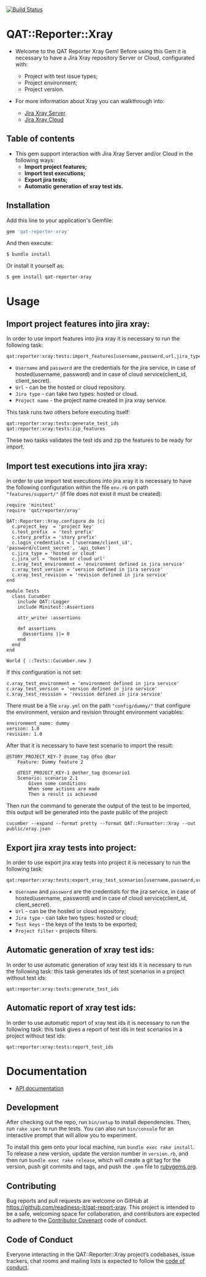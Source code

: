 [![Build Status](https://travis-ci.org/readiness-it/qat-reporter-xray.svg?branch=master)](https://travis-ci.org/readiness-it/qat-reporter-xray)

# QAT::Reporter::Xray

- Welcome to the QAT Reporter Xray Gem!
Before using this Gem it is necessary to have a Jira Xray repository Server or Cloud, configurated with:
    - Project with test issue types;
    - Project environment;
    - Project version. 

- For more information about Xray you can walkthrough into:
     - [Jira Xray Server](https://confluence.xpand-it.com/display/public/XRAY/Xray+Documentation+Home).
     - [Jira Xray Cloud](https://confluence.xpand-it.com/display/XRAYCLOUD/Xray+Cloud+Documentation+Home)
    
## Table of contents 
- This gem support interaction with Jira Xray Server and/or Cloud in the following ways:
  - **Import project features;**
  - **Import test executions;**
  - **Export jira tests;**
  - **Automatic generation of xray test ids.**

## Installation

Add this line to your application's Gemfile:

```ruby
gem 'qat-reporter-xray'
```

And then execute:

    $ bundle install

Or install it yourself as:

    $ gem install qat-reporter-xray
    
# Usage
## Import project features into jira xray:
In order to use import features into jira xray it is necessary to run the following task:

 ```
 qat:reporter:xray:tests:import_features[username,password,url,jira_type,project_name]
 ```
  - ```Username``` and ```password``` are the credentials for the jira service, in case of 
 hosted(username, password) and in case of cloud service(client_id, client_secret).
  - ```Url``` - can be the hosted or cloud repository.
  - ```Jira type``` - can take two types: hosted or cloud. 
  - ```Project name``` - the project name created in jira xray service.
 
 This task runs two others before executing itself:
  ```
  qat:reporter:xray:tests:generate_test_ids
  qat:reporter:xray:tests:zip_features    
  ```
  These two tasks validates the test ids and zip the features to be ready for import. 

## Import test executions into jira xray:
In order to use import test executions into jira xray it is necessary to have the following configuration 
within the file ```env.rb``` on path ```"features/support/"``` (if file does not exist it must be created):

```
require 'minitest'
require 'qat/reporter/xray'

QAT::Reporter::Xray.configure do |c|
  c.project_key  = 'project key'
  c.test_prefix  = 'test prefix'
  c.story_prefix = 'story prefix'
  c.login_credentials = ['username/client_id', 'password/client_secret', 'api_token']
  c.jira_type = 'hosted or cloud' 
  c.jira_url = 'hosted or cloud url'
  c.xray_test_environment = 'environment defined in jira service'
  c.xray_test_version = 'version defined in jira service'
  c.xray_test_revision = 'revision defined in jira service'
end

module Tests
  class Cucumber
    include QAT::Logger
    include Minitest::Assertions

    attr_writer :assertions

    def assertions
      @assertions ||= 0
    end
  end
end

World { ::Tests::Cucumber.new }
```
If this configuration is not set:
```
c.xray_test_environment = 'environment defined in jira service'
c.xray_test_version = 'version defined in jira service'
c.xray_test_revision = 'revision defined in jira service'
```

There must be a file ```xray.yml``` on the path ```"config/dummy/"``` that configure the environment, version and revision throught environment variables:
```
environment_name: dummy
version: 1.0
revision: 1.0
```
After that it is necessary to have test scenario to import the result:
```
@STORY_PROJECT_KEY-7 @some_tag @foo @bar
    Feature: Dummy feature 2

    @TEST_PROJECT_KEY-1 @other_tag @scenario1
    Scenario: scenario 2.1
        Given some conditions
        When some actions are made
        Then a result is achieved
```

Then run the command to generate the output of the test to be imported, this output will be generated into the paste public of the project:
```
cucumber --expand --format pretty --format QAT::Formatter::Xray --out public/xray.json
```
## Export jira xray tests into project:
In order to use export jira xray tests into project it is necessary to run the following task:

 ```
 qat:reporter:xray:tests:export_xray_test_scenarios[username,password,url,jira_type,test_keys,project_filter]
 ```
 - ```Username``` and ```password``` are the credentials for the jira service, in case of 
  hosted(username, password) and in case of cloud service(client_id, client_secret).
 - ```Url``` - can be the hosted or cloud repository;
 - ```Jira type``` - can take two types: hosted or cloud;
 - ```Test keys``` - the keys of the tests to be exported;
 - ```Project filter``` - projects filters.
 
## Automatic generation of xray test ids:
In order to use automatic generation of xray test ids it is necessary to run the following task:
this task generates ids of test scenarios in a project without test ids:
```
qat:reporter:xray:tests:generate_test_ids
```
## Automatic report of xray test ids:
In order to use automatic report of xray test ids it is necessary to run the following task:
this task gives a report of test ids in test scenarios in a project without test ids:
```
qat:reporter:xray:tests:report_test_ids
```

# Documentation

- [API documentation](https://readiness-it.github.io/qat-reporter-xray/)


## Development

After checking out the repo, run `bin/setup` to install dependencies. Then, run `rake spec` to run the tests. You can also run `bin/console` for an interactive prompt that will allow you to experiment.

To install this gem onto your local machine, run `bundle exec rake install`. To release a new version, update the version number in `version.rb`, and then run `bundle exec rake release`, which will create a git tag for the version, push git commits and tags, and push the `.gem` file to [rubygems.org](https://rubygems.org).

## Contributing

Bug reports and pull requests are welcome on GitHub at https://github.com/readiness-it/qat-report-xray. This project is intended to be a safe, welcoming space for collaboration, and contributors are expected to adhere to the [Contributor Covenant](http://contributor-covenant.org) code of conduct.

## Code of Conduct

Everyone interacting in the QAT::Reporter::Xray project’s codebases, issue trackers, chat rooms and mailing lists is expected to follow the [code of conduct](https://github.com/readiness-it/qat-reporter-xray/blob/master/CODE_OF_CONDUCT.md). 
